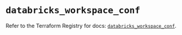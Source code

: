 # `databricks_workspace_conf`

Refer to the Terraform Registry for docs: [`databricks_workspace_conf`](https://registry.terraform.io/providers/databricks/databricks/1.63.0/docs/resources/workspace_conf).
